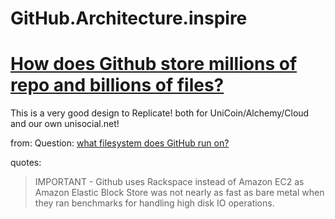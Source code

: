 # GitHub.Architecture.inspire
# [How does Github store millions of repo and billions of files?](https://www.pankajtanwar.in/blog/how-does-github-store-millions-of-repo-and-billions-of-files)
This is a very good design to Replicate! both for UniCoin/Alchemy/Cloud and our own unisocial.net!

from: Question: [what filesystem does GitHub run on?](https://www.google.com/search?q=what+filesystem+does+GitHub+run+on)

quotes:
>IMPORTANT - Github uses Rackspace instead of Amazon EC2 as Amazon Elastic Block Store was not nearly as fast as bare metal when they ran benchmarks for handling high disk IO operations.
